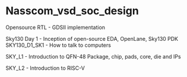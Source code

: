 # Nasscom_vsd_soc_design
Opensource RTL - GDSII implementation 

Sky130 Day 1 - Inception of open-source EDA, OpenLane, Sky130 PDK
SKY130_D1_SK1 - How to talk to computers

SKY_L1 - Introduction to QFN-48 Package, chip, pads, core, die and IPs

SKY_L2 - Introduction to RISC-V
